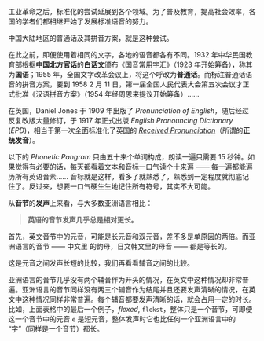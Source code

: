 工业革命之后，标准化的尝试延展到各个领域。为了普及教育，提高社会效率，各国的学者们都相继开始了发展标准语音的努力。

中国大陆地区的普通话及其拼音方案，就是这种尝试。

在此之前，即便使用着相同的文字，各地的语音都各有不同。1932 年中华民国教育部根据**中国北方官话**的**白话文**颁布《国音常用字汇》（1923 年开始筹备），称其为**国语**；1955 年，全国文字改革会议上，将这个呼改为**普通话**。而标注普通话语音的拼音方案，要到 1958 2 月 11 日，第一届全国人民代表大会第五次会议才正式批准《汉语拼音方案》（1954 年经周恩来提议开始筹备）……

在英国，Daniel Jones 于 1909 年出版了 *Pronunciation of English*，随后经过反复改版大量修订，于 1917 年正式出版 *English Pronouncing Dictionary* (*EPD*)，相当于第一次全面标准化了英国的 [*Received Pronunciation*](https://en.wikipedia.org/wiki/Received_Pronunciation)（所谓的**正统发音**）。







以下的 *Phonetic Pangram* 只由五十来个单词构成，朗读一遍只需要 15 秒钟。如果觉得有必要的话，每天都看着文本和音标一口气读个十来遍 —— 每一遍都能遍历所有英语音素…… 音标就是这样，看多了就熟悉了，熟悉到一定程度就彻底记住了。反过来，想要一口气硬生生地记住所有符号，其实不大可能。





从**音节**的**发声**上来看，与大多数亚洲语言相比：

> **英语的音节发声几乎总是相对更长。**

首先，英文音节中的元音，可能是长元音和双元音，差不多是单原因的两倍。而亚洲语言的音节 —— 中文里 的韵母，日文韩文里的母音 —— 都是等长的。

这是元音之间发声长短的比较，我们再看看辅音之间的比较。

亚洲语言的音节几乎没有两个辅音作为开头的情况，在英文中这种情况却非常普遍。亚洲语言的音节同样没有两三个辅音作为结尾并且还要发声清晰的情况，在英文中这种情况同样非常普遍。每个辅音都要发声清晰的话，就会占用一定的时长。比如，上面表格中的最后一个例子，*flexed*, `flekst`，整体只是一个音节，可即便这一个音节中的元音 `e` 是短元音，整体发声时它也比任何一个亚洲语言中的 “字”（同样是一个音节）都长。
